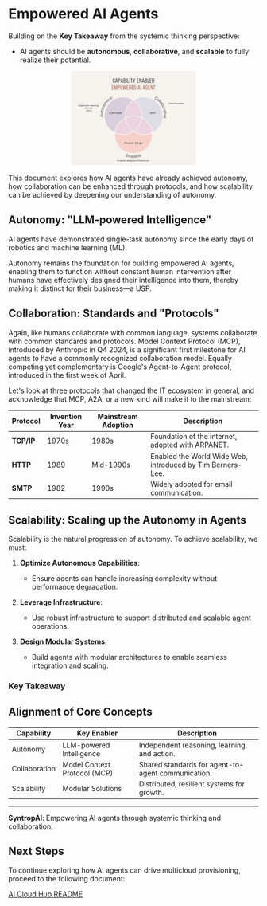 # Empowered AI Agents

Building on the **Key Takeaway** from the systemic thinking perspective:
- AI agents should be **autonomous**, **collaborative**, and **scalable** to fully realize their potential.

<div style="text-align: center;">
    <img src="images/empowered-Agents.png" alt="Empowered Agents" width="50%">
</div>

This document explores how AI agents have already achieved autonomy, how collaboration can be enhanced through protocols, and how scalability can be achieved by deepening our understanding of autonomy.

## Autonomy: "LLM-powered Intelligence"

AI agents have demonstrated single-task autonomy since the early days of robotics and machine learning (ML).

Autonomy remains the foundation for building empowered AI agents, enabling them to function without constant human intervention after humans have effectively designed their intelligence into them, thereby making it distinct for their business—a USP.

## Collaboration: Standards and "Protocols"

Again, like humans collaborate with common language, systems collaborate with common standards and protocols. Model Context Protocol (MCP), introduced by Anthropic in Q4 2024, is a significant first milestone for AI agents to have a commonly recognized collaboration model. Equally competing yet complementary is Google's Agent-to-Agent protocol, introduced in the first week of April.

Let's look at three protocols that changed the IT ecosystem in general, and acknowledge that MCP, A2A, or a new kind will make it to the mainstream:

| Protocol          | Invention Year | Mainstream Adoption       | Description                                                                 |
|--------------------|----------------|---------------------------|-----------------------------------------------------------------------------|
| **TCP/IP**        | 1970s          | 1980s                     | Foundation of the internet, adopted with ARPANET.                          |
| **HTTP**          | 1989           | Mid-1990s                 | Enabled the World Wide Web, introduced by Tim Berners-Lee.                 |
| **SMTP**          | 1982           | 1990s                     | Widely adopted for email communication.                                    |

## Scalability: Scaling up the Autonomy in Agents

Scalability is the natural progression of autonomy. To achieve scalability, we must:
1. **Optimize Autonomous Capabilities**:
   - Ensure agents can handle increasing complexity without performance degradation.

2. **Leverage Infrastructure**:
   - Use robust infrastructure to support distributed and scalable agent operations.

3. **Design Modular Systems**:
   - Build agents with modular architectures to enable seamless integration and scaling.

### Key Takeaway

## Alignment of Core Concepts

| Capability   | Key Enabler                | Description                                  |
|--------------|-----------------------------|----------------------------------------------|
| Autonomy     | LLM-powered Intelligence    | Independent reasoning, learning, and action. |
| Collaboration| Model Context Protocol (MCP)| Shared standards for agent-to-agent communication. |
| Scalability  | Modular Solutions           | Distributed, resilient systems for growth.   |

---
**SyntropAI**: Empowering AI agents through systemic thinking and collaboration.

## Next Steps

To continue exploring how AI agents can drive multicloud provisioning, proceed to the following document:

[AI Cloud Hub README](ai-cloud-hub.md)
